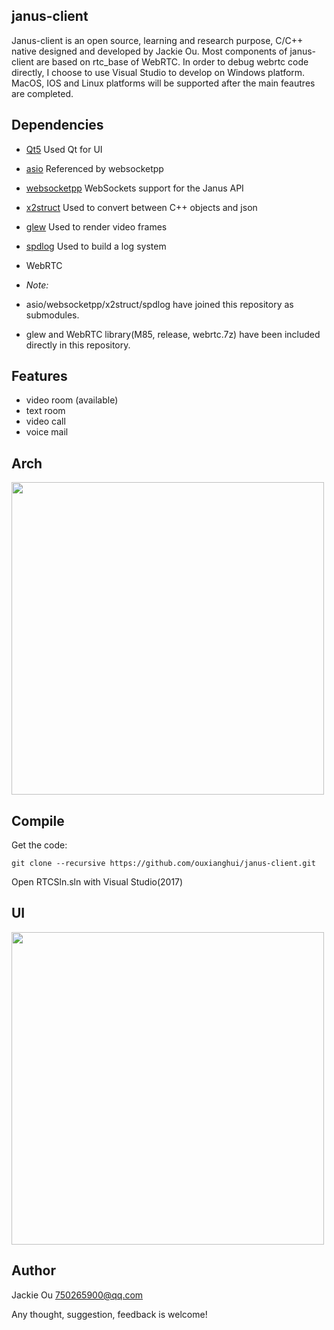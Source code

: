 ## janus-client

Janus-client is an open source, learning and research purpose, C/C++ native designed and developed by Jackie Ou. Most components of janus-client are based on rtc_base of WebRTC. In order to debug webrtc code directly, I choose to use Visual Studio to develop on Windows platform. MacOS, IOS and Linux platforms will be supported after the main feautres are completed.

## Dependencies

* [Qt5](http://download.qt.io/archive/qt/) Used Qt for UI
* [asio](https://github.com/chriskohlhoff/asio) Referenced by websocketpp
* [websocketpp](https://github.com/zaphoyd/websocketpp) WebSockets support for the Janus API
* [x2struct](https://github.com/xyz347/x2struct/) Used to convert between C++ objects and json
* [glew](http://glew.sourceforge.net/) Used to render video frames
* [spdlog](https://github.com/gabime/spdlog) Used to build a log system
* WebRTC

* *Note:* 
* asio/websocketpp/x2struct/spdlog have joined this repository as submodules. 
* glew and WebRTC library(M85, release, webrtc.7z) have been included directly in this repository. 

## Features
* video room (available)
* text room
* video call
* voice mail

## Arch
<img src="https://github.com/ouxianghui/janus_client/blob/main/janus-client-arch.svg" height="500" /><br>

## Compile
Get the code:

	git clone --recursive https://github.com/ouxianghui/janus-client.git
  
  Open RTCSln.sln with Visual Studio(2017)
  
## UI
<img src="https://github.com/ouxianghui/janus_client/blob/main/janus-client-ui.png" height="500" /><br>


## Author
Jackie Ou 750265900@qq.com

Any thought, suggestion, feedback is welcome!
